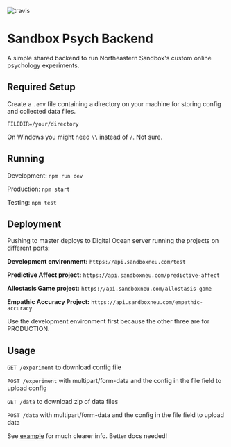 ![travis](https://travis-ci.org/sandboxneu/psych-backend.svg?branch=master)
# Sandbox Psych Backend

A simple shared backend to run Northeastern Sandbox's custom online psychology experiments.

## Required Setup

Create a `.env` file containing a directory on your machine for storing config and collected data files. 

```
FILEDIR=/your/directory
```
On Windows you might need `\\` instead of `/`. Not sure.

## Running

Development: `npm run dev`

Production: `npm start`

Testing: `npm test`

## Deployment

Pushing to master deploys to Digital Ocean server running the projects on different ports:

**Development environment:** `https://api.sandboxneu.com/test`

**Predictive Affect project:** `https://api.sandboxneu.com/predictive-affect`

**Allostasis Game project:** `https://api.sandboxneu.com/allostasis-game`

**Empathic Accuracy Project:** `https://api.sandboxneu.com/empathic-accuracy`

Use the development environment first because the other three are for PRODUCTION.

## Usage

`GET /experiment` to download config file

`POST /experiment` with multipart/form-data and the config in the file field to upload config

`GET /data` to download zip of data files

`POST /data` with multipart/form-data and the config in the file field to upload data

See [example](example/index.html) for much clearer info. Better docs needed!

